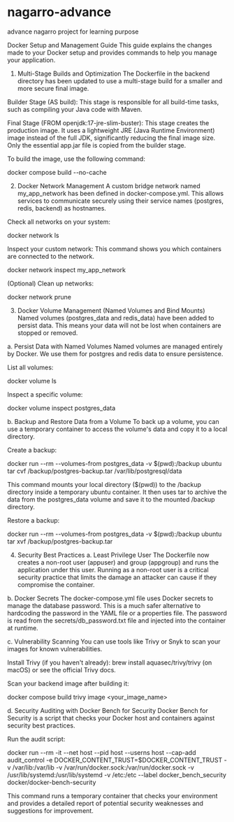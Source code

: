 # nagarro-advance
advance nagarro project for learning purpose

Docker Setup and Management Guide
This guide explains the changes made to your Docker setup and provides commands to help you manage your application.

1. Multi-Stage Builds and Optimization
The Dockerfile in the backend directory has been updated to use a multi-stage build for a smaller and more secure final image.

Builder Stage (AS build): This stage is responsible for all build-time tasks, such as compiling your Java code with Maven.

Final Stage (FROM openjdk:17-jre-slim-buster): This stage creates the production image. It uses a lightweight JRE (Java Runtime Environment) image instead of the full JDK, significantly reducing the final image size. Only the essential app.jar file is copied from the builder stage.

To build the image, use the following command:

docker compose build --no-cache

2. Docker Network Management
A custom bridge network named my_app_network has been defined in docker-compose.yml. This allows services to communicate securely using their service names (postgres, redis, backend) as hostnames.

Check all networks on your system:

docker network ls

Inspect your custom network: This command shows you which containers are connected to the network.

docker network inspect my_app_network

(Optional) Clean up networks:

docker network prune

3. Docker Volume Management (Named Volumes and Bind Mounts)
Named volumes (postgres_data and redis_data) have been added to persist data. This means your data will not be lost when containers are stopped or removed.

a. Persist Data with Named Volumes
Named volumes are managed entirely by Docker. We use them for postgres and redis data to ensure persistence.

List all volumes:

docker volume ls

Inspect a specific volume:

docker volume inspect postgres_data

b. Backup and Restore Data from a Volume
To back up a volume, you can use a temporary container to access the volume's data and copy it to a local directory.

Create a backup:

docker run --rm --volumes-from postgres_data -v $(pwd):/backup ubuntu tar cvf /backup/postgres-backup.tar /var/lib/postgresql/data

This command mounts your local directory ($(pwd)) to the /backup directory inside a temporary ubuntu container. It then uses tar to archive the data from the postgres_data volume and save it to the mounted /backup directory.

Restore a backup:

docker run --rm --volumes-from postgres_data -v $(pwd):/backup ubuntu tar xvf /backup/postgres-backup.tar

4. Security Best Practices
a. Least Privilege User
The Dockerfile now creates a non-root user (appuser) and group (appgroup) and runs the application under this user. Running as a non-root user is a critical security practice that limits the damage an attacker can cause if they compromise the container.

b. Docker Secrets
The docker-compose.yml file uses Docker secrets to manage the database password. This is a much safer alternative to hardcoding the password in the YAML file or a properties file. The password is read from the secrets/db_password.txt file and injected into the container at runtime.

c. Vulnerability Scanning
You can use tools like Trivy or Snyk to scan your images for known vulnerabilities.

Install Trivy (if you haven't already): brew install aquasec/trivy/trivy (on macOS) or see the official Trivy docs.

Scan your backend image after building it:

docker compose build
trivy image <your_image_name>

d. Security Auditing with Docker Bench for Security
Docker Bench for Security is a script that checks your Docker host and containers against security best practices.

Run the audit script:

docker run --rm -it --net host --pid host --userns host --cap-add audit_control -e DOCKER_CONTENT_TRUST=$DOCKER_CONTENT_TRUST -v /var/lib:/var/lib -v /var/run/docker.sock:/var/run/docker.sock -v /usr/lib/systemd:/usr/lib/systemd -v /etc:/etc --label docker_bench_security docker/docker-bench-security

This command runs a temporary container that checks your environment and provides a detailed report of potential security weaknesses and suggestions for improvement.
